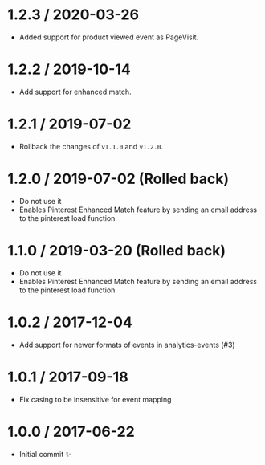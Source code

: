 1.2.3 / 2020-03-26
==================

  * Added support for product viewed event as PageVisit.

1.2.2 / 2019-10-14
==================

  * Add support for enhanced match.

1.2.1 / 2019-07-02
==================

  * Rollback the changes of `v1.1.0` and `v1.2.0`.

1.2.0 / 2019-07-02 (Rolled back)
==================

  * Do not use it
  * Enables Pinterest Enhanced Match feature by sending an email address to the pinterest load function

1.1.0 / 2019-03-20 (Rolled back)
==================

  * Do not use it
  * Enables Pinterest Enhanced Match feature by sending an email address to the pinterest load function

1.0.2 / 2017-12-04
==================

  * Add support for newer formats of events in analytics-events (#3)

1.0.1 / 2017-09-18
==================

  * Fix casing to be insensitive for event mapping

1.0.0 / 2017-06-22
==================

  * Initial commit :sparkles:
